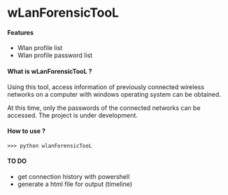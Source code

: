 # wLanForensicTooL

#### Features

- Wlan profile list
- Wlan profile password list

#### What is wLanForensicTooL ?

Using this tool, access information of previously connected wireless networks on a computer with windows operating system can be obtained.

At this time, only the passwords of the connected networks can be accessed. The project is under development.

#### How to use ?

    >>> python wlanForensicTooL

#### TO DO
- get connection history with powershell
- generate a html file for output (timeline)
